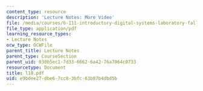 ```yaml
---
content_type: resource
description: 'Lecture Notes: More Video'
file: /media/courses/6-111-introductory-digital-systems-laboratory-fall-2002/e9bdee27dbe67cc83bfc63b87b4dbd5b_l18.pdf
file_type: application/pdf
learning_resource_types:
- Lecture Notes
ocw_type: OCWFile
parent_title: Lecture Notes
parent_type: CourseSection
parent_uid: 030b5ec1-7d33-6662-6a42-76a7064c0733
resourcetype: Document
title: l18.pdf
uid: e9bdee27-dbe6-7cc8-3bfc-63b87b4dbd5b
---
```

